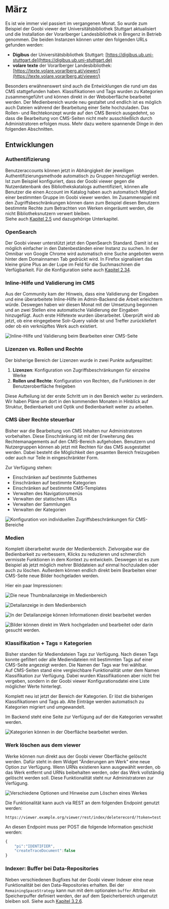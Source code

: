# März

Es ist wie immer viel passiert im vergangenen Monat. So wurde zum Beispiel der Goobi viewer der Universitätsbibliothek Stuttgart aktualisiert und die Installation der Vorarlberger Landesbibliothek in Bregenz in Betrieb genommen. Die beiden Instanzen können unter den folgenden URLs gefunden werden:

* **Digibus** der Universitätsbibliothek Stuttgart: [https://digibus.ub.uni-stuttgart.de](https://digibus.ub.uni-stuttgart.de)
* **volare texte** der Vorarlberger Landesbibliothek: [https://texte.volare.vorarlberg.at/viewer/](https://texte.volare.vorarlberg.at/viewer/)

Besonders erwähnenswert sind auch die Entwicklungen die rund um das CMS stattgefunden haben. Klassifikationen und Tags wurden zu Kategorien zusammengeführt und können direkt in der Weboberfläche bearbeitet werden. Der Medienbereich wurde neu gestaltet und endlich ist es möglich auch Dateien während der Bearbeitung einer Seite hochzuladen. Das Rollen- und Rechtekonzept wurde auf den CMS Bereich ausgedehnt, so dass die Bearbeitung von CMS-Seiten nicht mehr ausschließlich durch Administratoren erfolgen muss. Mehr dazu weitere spannende Dinge in den folgenden Abschnitten.

## Entwicklungen

### Authentifizierung

Benutzeraccounts können jetzt in Abhängigkeit der jeweiligen Authentifizierungsmethode automatisch zu Gruppen hinzugefügt werden.   
Ist zum Beispiel konfiguriert, dass der Goobi viewer gegen die Nutzerdatenbank des Bibliothekskatalogs authentifiziert, können alle Benutzer die einen Account im Katalog haben auch automatisch Mitglied einer bestimmten Gruppe im Goobi viewer werden. Im Zusammenspiel mit den Zugriffsbeschränkungen können dann zum Beispiel diesen Benutzern bestimmte Rechte zum Betrachten von Werken eingeräumt werden, die nicht Bibliotheksnutzern verwert bleiben.  
Siehe auch [Kapitel 2.5](../../2/2.5/) und dazugehörige Unterkapitel.

### OpenSearch

Der Goobi viewer unterstützt jetzt den OpenSearch Standard. Damit ist es möglich einfacher in den Datenbeständen einer Instanz zu suchen. In der Omnibar von Google Chrome wird automatisch eine Suche angeboten wenn hinter dem Domainnamen Tab gedrückt wird. In Firefox signalisiert das kleine grüne Plus an der Lupe im Feld für die Suchmaschinen die Verfügbarkeit. Für die Konfiguration siehe auch [Kapitel 2.34](../../2/2.34.md). 

### Inline-Hilfe und Validierung im CMS

Aus der Community kam der Hinweis, dass eine Validierung der Eingaben und eine überarbeitete Inline-Hilfe im Admin-Backend die Arbeit erleichtern würde. Deswegen haben wir diesen Monat mit der Umsetzung begonnen und an zwei Stellen eine automatische Validierung der Eingaben hinzugefügt. Auch erste Hilfetexte wurden überarbeitet. Überprüft wird ab jetzt, ob eine eingegebene Solr-Query valide ist und Treffer zurückliefert oder ob ein verknüpftes Werk auch existiert.

![Inline-Hilfe und Validierung beim Bearbeiten einer CMS-Seite](../../.gitbook/assets/inline_validation_and_help.png)

### Lizenzen vs. Rollen und Rechte

Der bisherige Bereich der Lizenzen wurde in zwei Punkte aufgesplittet:

1. **Lizenzen**: Konfiguration von Zugriffsbeschränkungen für einzelne Werke
2. **Rollen und Rechte**: Konfiguration von Rechten, die Funktionen in der Benutzeroberfläche freigeben

Diese Aufteilung ist der erste Schritt um in den Bereich weiter zu verändern. Wir haben Pläne um dort in den kommenden Monaten in Hinblick auf Struktur, Bedienbarkeit und Optik und Bedienbarkeit weiter zu arbeiten.

### CMS über Rechte steuerbar

Bisher war die Bearbeitung von CMS Inhalten nur Administratoren vorbehalten. Diese Einschränkung ist mit der Erweiterung des Rechtemanagements auf den CMS-Bereich aufgehoben. Benutzern und Nutzergruppen können ab jetzt mit Rechten für das CMS ausgestattet werden. Dabei besteht die Möglichkeit den gesamten Bereich freizugeben oder auch nur Teile in eingeschränkter Form.

Zur Verfügung stehen:

* Einschränken auf bestimmte Subthemes
* Einschränken auf bestimmte Kategorien
* Einschränken auf bestimmte CMS-Templates
* Verwalten des Navigationsmenüs
* Verwalten der statischen URLs
* Verwalten der Sammlungen
* Verwalten der Kategorien

![Konfiguration von individuellen Zugriffsbeschr&#xE4;nkungen f&#xFC;r CMS-Bereiche](../../.gitbook/assets/cms_rights.png)

### Medien

Komplett überarbeitet wurde der Medienbereich. Zielvorgabe war die Bedienbarkeit zu verbessern, Klicks zu reduzieren und schmerzlich vermisste Funktionen in dem Kontext zu entwickeln. Deswegen ist es zum Beispiel ab jetzt möglich mehrer Bilddateien auf einmal hochzuladen oder auch zu löschen. Außerdem können endlich direkt beim Bearbeiten einer CMS-Seite neue Bilder hochgeladen werden.

Hier ein paar Impressionen:

![Die neue Thumbnailanzeige im Medienbereich](../../.gitbook/assets/media_thumbs.png)

![Detailanzeige in dem Medienbereich](../../.gitbook/assets/media_detail.png)

![In der Detailanzeige k&#xF6;nnen Informationen direkt bearbeitet werden](../../.gitbook/assets/media_detail_edit.png)

![Bilder k&#xF6;nnen direkt im Werk hochgeladen und bearbeitet oder darin gesucht werden.](../../.gitbook/assets/media_select_werk.png)

### Klassifikation + Tags = Kategorien

Bisher standen für Mediendateien Tags zur Verfügung. Nach diesen Tags konnte gefiltert oder alle Mediendateien mit bestimmten Tags auf einer CMS-Seite angezeigt werden. Die Namen der Tags war frei wählbar.   
Auf CMS-Seiten stand eine vergleichbare Funktionalität unter dem Namen Klassifikation zur Verfügung. Dabei wurden Klassifikationen aber nicht frei vergeben, sondern in der Goobi viewer Konfigurationsdatei eine Liste möglicher Werte hinterlegt.

Komplett neu ist jetzt der Bereich der Kategorien. Er löst die bisherigen Klassifikationen und Tags ab. Alte Einträge werden automatisch zu Kategorien migriert und umgewandelt.

Im Backend steht eine Seite zur Verfügung auf der die Kategorien verwaltet werden. 

![Kategorien k&#xF6;nnen in der Oberfl&#xE4;che bearbeitet werden.](../../.gitbook/assets/kategorien.png)

### Werk löschen aus dem viewer

Werke können nun direkt aus der Goobi viewer Oberfläche gelöscht werden. Dafür steht in dem Widget "Änderungen am Werk" eine neue Option zur Verfügung. Wenn URNs existieren kann ausgewählt werden, ob das Werk entfernt und URNs beibehalten werden, oder das Werk vollständig gelöscht werden soll. Diese Funktionalität steht nur Administratoren zur Verfügung.

![Verschiedene Optionen und Hinweise zum L&#xF6;schen eines Werkes](../../.gitbook/assets/delete_record.png)

Die Funktionalität kann auch via REST an dem folgenden Endpoint genutzt werden:

```text
https://viewer.example.org/viewer/rest/index/deleterecord/?token=test
```

An diesen Endpoint muss per POST die folgende Information geschickt werden:

```javascript
{
    "pi":"IDENTIFIER",
    "createTraceDocument":false
}
```

### Indexer: Buffer bei Data-Repositories

Neben verschiedenen Bugfixes hat der Goobi viewer Indexer eine neue Funktionalität bei den Data-Repositories erhalten. Bei der `RemainingSpaceStrategy` kann nun mit dem optionalen `buffer` Attribut ein Speicherpuffer definiert werden, der auf dem Speicherbereich ungenutzt bleiben soll. Siehe auch [Kapitel 3.2.6](../../3/3.2.md#3-2-6-parameter-datarepositories-datarepository).

